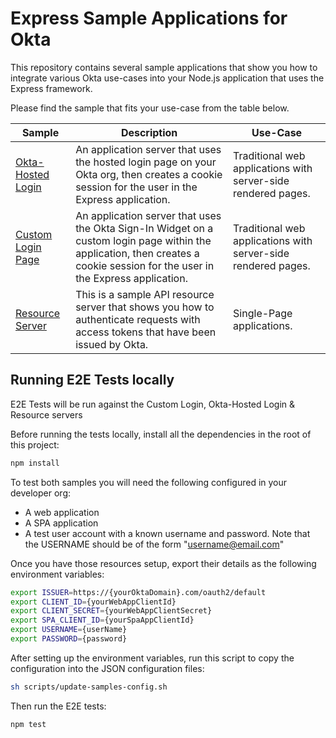 # Express Sample Applications for Okta

This repository contains several sample applications that show you how to integrate various Okta use-cases into your Node.js application that uses the Express framework.

Please find the sample that fits your use-case from the table below.

| Sample | Description | Use-Case |
|--------|-------------|----------|
| [Okta-Hosted Login](/okta-hosted-login) | An application server that uses the hosted login page on your Okta org, then creates a cookie session for the user in the Express application. | Traditional web applications with server-side rendered pages. |
| [Custom Login Page](/custom-login) | An application server that uses the Okta Sign-In Widget on a custom login page within the application, then creates a cookie session for the user in the Express application. | Traditional web applications with server-side rendered pages. |
| [Resource Server](/resource-server) | This is a sample API resource server that shows you how to authenticate requests with access tokens that have been issued by Okta. | Single-Page applications. |

## Running E2E Tests locally

E2E Tests will be run against the Custom Login, Okta-Hosted Login & Resource servers

Before running the tests locally, install all the dependencies in the root of this project:
```bash
npm install
```
To test both samples you will need the following configured in your developer org:
* A web application
* A SPA application
* A test user account with a known username and password.  Note that the USERNAME should be of the form "username@email.com"

Once you have those resources setup, export their details as the following environment variables:

```bash
export ISSUER=https://{yourOktaDomain}.com/oauth2/default
export CLIENT_ID={yourWebAppClientId}
export CLIENT_SECRET={yourWebAppClientSecret}
export SPA_CLIENT_ID={yourSpaAppClientId}
export USERNAME={userName}
export PASSWORD={password}
```

After setting up the environment variables, run this script to copy the configuration into the JSON configuration files:

```bash
sh scripts/update-samples-config.sh
```

Then run the E2E tests:

```bash
npm test
```
